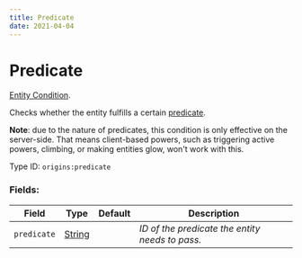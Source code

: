 ```yaml
---
title: Predicate
date: 2021-04-04
---
```

# Predicate

[Entity Condition](../entity_conditions.md).

Checks whether the entity fulfills a certain [predicate](https://minecraft.gamepedia.com/Predicate).

**Note**: due to the nature of predicates, this condition is only effective on the server-side. That means client-based powers, such as triggering active powers, climbing, or making entities glow, won't work with this.

Type ID: `origins:predicate`

### Fields:

Field  | Type | Default | Description
-------|------|---------|-------------
`predicate` | [String](../data_types/string.md) | |  _ID of the predicate the entity needs to pass._
